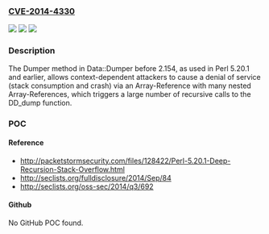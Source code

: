 ### [CVE-2014-4330](https://cve.mitre.org/cgi-bin/cvename.cgi?name=CVE-2014-4330)
![](https://img.shields.io/static/v1?label=Product&message=n%2Fa&color=blue)
![](https://img.shields.io/static/v1?label=Version&message=n%2Fa&color=blue)
![](https://img.shields.io/static/v1?label=Vulnerability&message=n%2Fa&color=brighgreen)

### Description

The Dumper method in Data::Dumper before 2.154, as used in Perl 5.20.1 and earlier, allows context-dependent attackers to cause a denial of service (stack consumption and crash) via an Array-Reference with many nested Array-References, which triggers a large number of recursive calls to the DD_dump function.

### POC

#### Reference
- http://packetstormsecurity.com/files/128422/Perl-5.20.1-Deep-Recursion-Stack-Overflow.html
- http://seclists.org/fulldisclosure/2014/Sep/84
- http://seclists.org/oss-sec/2014/q3/692

#### Github
No GitHub POC found.

